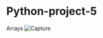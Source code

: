 # Python-project-5
Arrays
![Capture](https://user-images.githubusercontent.com/82317107/115701731-b524d580-a385-11eb-9bd8-7b0c1fd1b04e.PNG)
